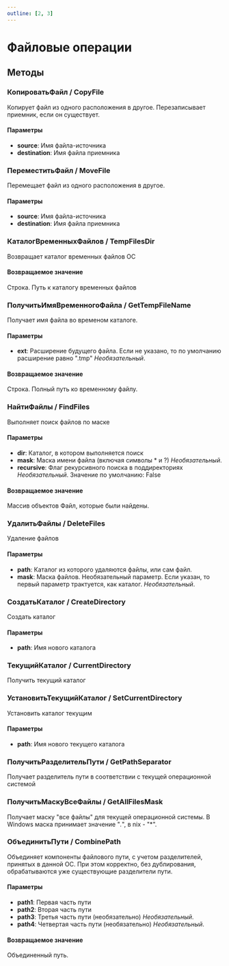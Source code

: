 ```yaml
---
outline: [2, 3]
---
```


# Файловые операции


## Методы


### КопироватьФайл / CopyFile


Копирует файл из одного расположения в другое. Перезаписывает приемник, если он существует.


#### Параметры

* **source**: Имя файла-источника
* **destination**: Имя файла приемника

### ПереместитьФайл / MoveFile


Перемещает файл из одного расположения в другое.


#### Параметры

* **source**: Имя файла-источника
* **destination**: Имя файла приемника

### КаталогВременныхФайлов / TempFilesDir


Возвращает каталог временных файлов ОС


#### Возвращаемое значение


Строка. Путь к каталогу временных файлов


### ПолучитьИмяВременногоФайла / GetTempFileName


Получает имя файла во временом каталоге.


#### Параметры

* **ext**: Расширение будущего файла. Если не указано, то по умолчанию расширение равно ".tmp" *Необязательный*. 

#### Возвращаемое значение


Строка. Полный путь ко временному файлу.


### НайтиФайлы / FindFiles


Выполняет поиск файлов по маске


#### Параметры

* **dir**: Каталог, в котором выполняется поиск
* **mask**: Маска имени файла (включая символы * и ?) *Необязательный*. 
* **recursive**: Флаг рекурсивного поиска в поддиректориях *Необязательный*. Значение по умолчанию: False

#### Возвращаемое значение


Массив объектов Файл, которые были найдены.


### УдалитьФайлы / DeleteFiles


Удаление файлов


#### Параметры

* **path**: Каталог из которого удаляются файлы, или сам файл.
* **mask**: Маска файлов. Необязательный параметр. Если указан, то первый параметр трактуется, как каталог. *Необязательный*. 

### СоздатьКаталог / CreateDirectory


Создать каталог


#### Параметры

* **path**: Имя нового каталога

### ТекущийКаталог / CurrentDirectory


Получить текущий каталог


### УстановитьТекущийКаталог / SetCurrentDirectory


Установить каталог текущим


#### Параметры

* **path**: Имя нового текущего каталога

### ПолучитьРазделительПути / GetPathSeparator


Получает разделитель пути в соответствии с текущей операционной системой


### ПолучитьМаскуВсеФайлы / GetAllFilesMask


Получает маску "все файлы" для текущей операционной системы.
В Windows маска принимает значение "*.*", в nix - "*".


### ОбъединитьПути / CombinePath


Объединяет компоненты файлового пути, с учетом разделителей, принятых в данной ОС.
При этом корректно, без дублирования, обрабатываются уже существующие разделители пути.


#### Параметры

* **path1**: Первая часть пути
* **path2**: Вторая часть пути
* **path3**: Третья часть пути (необязательно) *Необязательный*. 
* **path4**: Четвертая часть пути (необязательно) *Необязательный*. 

#### Возвращаемое значение


Объединенный путь.

